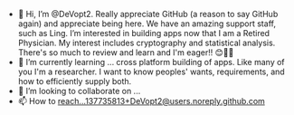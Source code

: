 - 👋 Hi, I’m @DeVopt2. Really appreciate GitHub (a reason to say GitHub again) and appreciate being here. We have an amazing support staff, such as Ling. I’m interested in building apps  now that I am a Retired Physician. My interest includes cryptography and statistical analysis. There's so much to review and learn and I'm eager!! 😊💖💐
- 🌱 I’m currently learning ...
cross platform building of apps. Like many of you I'm a researcher. I want to know peoples' wants, requirements, and how to efficiently supply both. 
- 💞️ I’m looking to collaborate on ...
- 📫 How to reach...137735813+DeVopt2@users.noreply.github.com
<!---
DeVopt2/DeVopt2 is a ✨ special ✨ repository because its `README.md` (this file) appears on your GitHub profile.
You can click the Preview link to take a look at your changes.
--->
